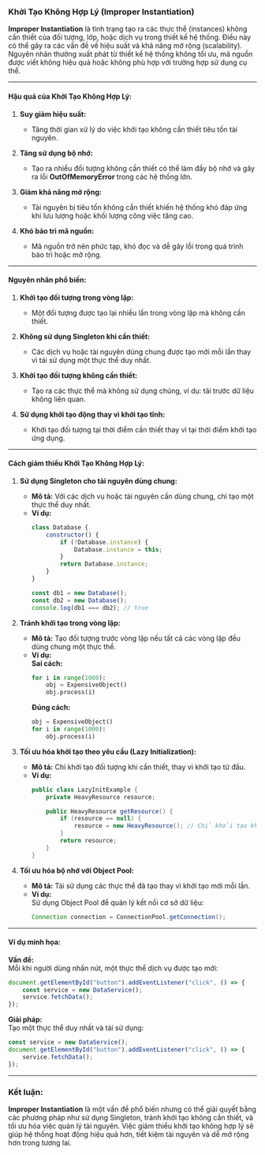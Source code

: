### Khởi Tạo Không Hợp Lý (Improper Instantiation)  

**Improper Instantiation** là tình trạng tạo ra các thực thể (instances) không cần thiết của đối tượng, lớp, hoặc dịch vụ trong thiết kế hệ thống. Điều này có thể gây ra các vấn đề về hiệu suất và khả năng mở rộng (scalability). Nguyên nhân thường xuất phát từ thiết kế hệ thống không tối ưu, mã nguồn được viết không hiệu quả hoặc không phù hợp với trường hợp sử dụng cụ thể.

---

#### Hậu quả của Khởi Tạo Không Hợp Lý:

1. **Suy giảm hiệu suất:**  
   - Tăng thời gian xử lý do việc khởi tạo không cần thiết tiêu tốn tài nguyên.  

2. **Tăng sử dụng bộ nhớ:**  
   - Tạo ra nhiều đối tượng không cần thiết có thể làm đầy bộ nhớ và gây ra lỗi **OutOfMemoryError** trong các hệ thống lớn.  

3. **Giảm khả năng mở rộng:**  
   - Tài nguyên bị tiêu tốn không cần thiết khiến hệ thống khó đáp ứng khi lưu lượng hoặc khối lượng công việc tăng cao.  

4. **Khó bảo trì mã nguồn:**  
   - Mã nguồn trở nên phức tạp, khó đọc và dễ gây lỗi trong quá trình bảo trì hoặc mở rộng.  

---

#### Nguyên nhân phổ biến:

1. **Khởi tạo đối tượng trong vòng lặp:**  
   - Một đối tượng được tạo lại nhiều lần trong vòng lặp mà không cần thiết.  

2. **Không sử dụng Singleton khi cần thiết:**  
   - Các dịch vụ hoặc tài nguyên dùng chung được tạo mới mỗi lần thay vì tái sử dụng một thực thể duy nhất.  

3. **Khởi tạo đối tượng không cần thiết:**  
   - Tạo ra các thực thể mà không sử dụng chúng, ví dụ: tải trước dữ liệu không liên quan.  

4. **Sử dụng khởi tạo động thay vì khởi tạo tĩnh:**  
   - Khởi tạo đối tượng tại thời điểm cần thiết thay vì tại thời điểm khởi tạo ứng dụng.  

---

#### Cách giảm thiểu Khởi Tạo Không Hợp Lý:

1. **Sử dụng Singleton cho tài nguyên dùng chung:**  
   - **Mô tả:** Với các dịch vụ hoặc tài nguyên cần dùng chung, chỉ tạo một thực thể duy nhất.  
   - **Ví dụ:**  
     ```javascript
     class Database {
         constructor() {
             if (!Database.instance) {
                 Database.instance = this;
             }
             return Database.instance;
         }
     }

     const db1 = new Database();
     const db2 = new Database();
     console.log(db1 === db2); // true
     ```

2. **Tránh khởi tạo trong vòng lặp:**  
   - **Mô tả:** Tạo đối tượng trước vòng lặp nếu tất cả các vòng lặp đều dùng chung một thực thể.  
   - **Ví dụ:**  
     **Sai cách:**  
     ```python
     for i in range(1000):
         obj = ExpensiveObject()
         obj.process(i)
     ```  
     **Đúng cách:**  
     ```python
     obj = ExpensiveObject()
     for i in range(1000):
         obj.process(i)
     ```

3. **Tối ưu hóa khởi tạo theo yêu cầu (Lazy Initialization):**  
   - **Mô tả:** Chỉ khởi tạo đối tượng khi cần thiết, thay vì khởi tạo từ đầu.  
   - **Ví dụ:**  
     ```java
     public class LazyInitExample {
         private HeavyResource resource;

         public HeavyResource getResource() {
             if (resource == null) {
                 resource = new HeavyResource(); // Chỉ khởi tạo khi cần
             }
             return resource;
         }
     }
     ```

4. **Tối ưu hóa bộ nhớ với Object Pool:**  
   - **Mô tả:** Tái sử dụng các thực thể đã tạo thay vì khởi tạo mới mỗi lần.  
   - **Ví dụ:**  
     Sử dụng Object Pool để quản lý kết nối cơ sở dữ liệu:  
     ```java
     Connection connection = ConnectionPool.getConnection();
     ```

---

#### Ví dụ minh họa:

**Vấn đề:**  
Mỗi khi người dùng nhấn nút, một thực thể dịch vụ được tạo mới:  
```javascript
document.getElementById("button").addEventListener("click", () => {
    const service = new DataService();
    service.fetchData();
});
```

**Giải pháp:**  
Tạo một thực thể duy nhất và tái sử dụng:  
```javascript
const service = new DataService();
document.getElementById("button").addEventListener("click", () => {
    service.fetchData();
});
```

---

### Kết luận:
**Improper Instantiation** là một vấn đề phổ biến nhưng có thể giải quyết bằng các phương pháp như sử dụng Singleton, tránh khởi tạo không cần thiết, và tối ưu hóa việc quản lý tài nguyên. Việc giảm thiểu khởi tạo không hợp lý sẽ giúp hệ thống hoạt động hiệu quả hơn, tiết kiệm tài nguyên và dễ mở rộng hơn trong tương lai.